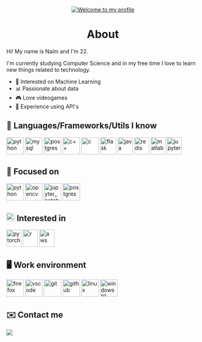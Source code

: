 <div align="center">
  <a href="https://git.io/typing-svg"><img src="https://readme-typing-svg.herokuapp.com?font=Asap&size=27&color=53FF32&center=true&vCenter=true&width=500&lines=Welcome+to+my+profile" alt="Welcome to my profile"></a>
</div>


<div align="center">
  <h1> About </h1> 
</div>

Hi! My name is Naím and I'm 22.

I'm currently studying Computer Science and in my free time I love to learn new things related to technology.

* 🤖 Interested on Machine Learning
* 📊 Passionate about data
* 🎮 Love videogames
* 💾 Experience using API's

## 🧠 Languages/Frameworks/Utils I know 

<div>
  <image height="45px" width="45px" title="python" src="https://github.com/devicons/devicon/blob/master/icons/python/python-original.svg">
  <image height="45px" width="45px" title="mysql" src="https://github.com/devicons/devicon/blob/master/icons/mysql/mysql-original.svg">
  <image height="45px" width="45px" title="postgres" src="https://github.com/devicons/devicon/blob/master/icons/postgresql/postgresql-original.svg">
  <image height="45px" width="45px" title="c++" src="https://github.com/devicons/devicon/blob/master/icons/cplusplus/cplusplus-original.svg">
  <image height="45px" width="45px" title="c" src="https://github.com/devicons/devicon/blob/master/icons/c/c-original.svg">
  <image height="45px" width="42px" title="flask" src="https://static-00.iconduck.com/assets.00/programming-language-flask-icon-2048x1826-wf5k5ugs.png">
  <image height="45px" width="39px" title="java" src="https://github.com/devicons/devicon/blob/master/icons/java/java-original.svg">
  <image height="45px" width="39px" title="redis" src="https://github.com/devicons/devicon/blob/master/icons/redis/redis-original.svg">
  <image height="45px" width="39px" title="matlab" src="https://github.com/devicons/devicon/blob/master/icons/matlab/matlab-original.svg">
  <image height="45px" width="39px" title="jupyter" src="https://github.com/devicons/devicon/blob/master/icons/jupyter/jupyter-original-wordmark.svg">
</div>
    
## 💭 Focused on
    
<div>
  <image height="45px" width="45px" title="python" src="https://github.com/devicons/devicon/blob/master/icons/python/python-original.svg">
  <image height="45px" width="45px" title="opencv" src="https://github.com/devicons/devicon/blob/master/icons/opencv/opencv-original.svg">
  <image height="45px" width="45px" title="jupyter_notebooks" src="https://github.com/devicons/devicon/blob/master/icons/jupyter/jupyter-original-wordmark.svg">
  <image height="45px" width="45px" title="postgres" src="https://github.com/devicons/devicon/blob/master/icons/postgresql/postgresql-original.svg">
</div>

## <image height="22px" width="22px" src="https://github.githubassets.com/images/icons/emoji/unicode/1f914.png"> Interested in

<div>
  <image height="45px" width="39px" title="pytorch" src="https://github.com/devicons/devicon/blob/master/icons/pytorch/pytorch-original.svg">
  <image height="45px" width="39px" title="r" src="https://github.com/devicons/devicon/blob/master/icons/r/r-original.svg">
  <image height="45px" width="39px" title="aws" src="https://github.com/devicons/devicon/blob/master/icons/amazonwebservices/amazonwebservices-original-wordmark.svg">
</div>

## 🖥️ Work environment
    
<div>
  <image height="45px" width="45px" title="firefox" src="https://cdn.icon-icons.com/icons2/2552/PNG/512/firefox_browser_logo_icon_152991.png">
  <image height="45px" width="45px" title="vscode" src="https://github.com/devicons/devicon/blob/master/icons/vscode/vscode-original.svg">
  <image height="45px" width="45px" title="git" src="https://github.com/devicons/devicon/blob/master/icons/git/git-original.svg">
  <image height="45px" width="45px" title="github" src="https://github.com/devicons/devicon/blob/master/icons/github/github-original.svg">
  <image height="45px" width="45px" title="linux" src="https://github.com/devicons/devicon/blob/master/icons/linux/linux-original.svg">
  <image height="45px" width="45px" title="windows10" src="https://logodownload.org/wp-content/uploads/2016/03/Windows-10-logo-8.png">
</div>

## ✉️ Contact me

<div>
  <a href="mailto:naimrodrey@proton.me"> <img src="https://img.shields.io/static/v1?label&message=naimrodrey@proton.me&color=blue&logo=protonmail"> </a>
</div>
